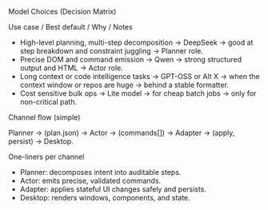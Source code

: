 Model Choices (Decision Matrix)

Use case / Best default / Why / Notes

- High-level planning, multi-step decomposition → DeepSeek → good at step breakdown and constraint juggling → Planner role.
- Precise DOM and command emission → Qwen → strong structured output and HTML → Actor role.
- Long context or code intelligence tasks → GPT-OSS or Alt X → when the context window or repos are huge → behind a stable formatter.
- Cost sensitive bulk ops → Lite model → for cheap batch jobs → only for non-critical path.

Channel flow (simple)

Planner → (plan.json) → Actor → (commands[]) → Adapter → (apply, persist) → Desktop.

One-liners per channel

- Planner: decomposes intent into auditable steps.
- Actor: emits precise, validated commands.
- Adapter: applies stateful UI changes safely and persists.
- Desktop: renders windows, components, and state.

